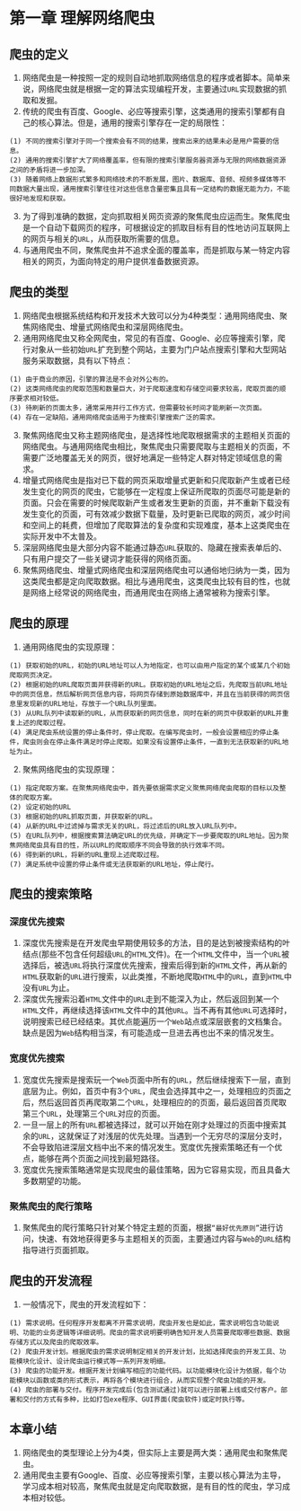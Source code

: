 # 第一章 理解网络爬虫
## 爬虫的定义
1. 网络爬虫是一种按照一定的规则自动地抓取网络信息的程序或者脚本。简单来说，网络爬虫就是根据一定的算法实现编程开发，主要通过`URL`实现数据的抓取和发掘。
2. 传统的爬虫有百度、Google、必应等搜索引擎，这类通用的搜索引擎都有自己的核心算法。但是，通用的搜索引擎存在一定的局限性：
```
(1) 不同的搜索引擎对于同一个搜索会有不同的结果，搜索出来的结果未必是用户需要的信息。
(2) 通用的搜索引擎扩大了网络覆盖率，但有限的搜索引擎服务器资源与无限的网络数据资源之间的矛盾将进一步加深。
(3) 随着网络上数据形式繁多和网络技术的不断发展，图片、数据库、音频、视频多媒体等不同数据大量出现，通用搜索引擎往往对这些信息含量密集且具有一定结构的数据无能为力，不能很好地发现和获取。
```
3. 为了得到准确的数据，定向抓取相关网页资源的聚焦爬虫应运而生。聚焦爬虫是一个自动下载网页的程序，可根据设定的抓取目标有目的性地访问互联网上的网页与相关的`URL`，从而获取所需要的信息。
4. 与通用爬虫不同，聚焦爬虫并不追求全面的覆盖率，而是抓取与某一特定内容相关的网页，为面向特定的用户提供准备数据资源。
## 爬虫的类型
1. 网络爬虫根据系统结构和开发技术大致可以分为4种类型：通用网络爬虫、聚焦网络爬虫、增量式网络爬虫和深层网络爬虫。
2. 通用网络爬虫又称全网爬虫，常见的有百度、Google、必应等搜索引擎，爬行对象从一些初始`URL`扩充到整个网站，主要为门户站点搜索引擎和大型网站服务采取数据，具有以下特点：
```
(1) 由于商业的原因，引擎的算法是不会对外公布的。
(2) 这类网络爬虫的爬取范围和数量巨大，对于爬取速度和存储空间要求较高，爬取页面的顺序要求相对较低。
(3) 待刷新的页面太多，通常采用并行工作方式，但需要较长时间才能刷新一次页面。
(4) 存在一定缺陷，通用网络爬虫适用于为搜索引擎搜索广泛的需求。
```
3. 聚焦网络爬虫又称主题网络爬虫，是选择性地爬取根据需求的主题相关页面的网络爬虫。与通用网络爬虫相比，聚焦爬虫只需要爬取与主题相关的页面，不需要广泛地覆盖无关的网页，很好地满足一些特定人群对特定领域信息的需求。
4. 增量式网络爬虫是指对已下载的网页采取增量式更新和只爬取新产生或者已经发生变化的网页的爬虫，它能够在一定程度上保证所爬取的页面尽可能是新的页面。只会在需要的时候爬取新产生或者发生更新的页面，并不重新下载没有发生变化的页面，可有效减少数据下载量，及时更新已爬取的网页，减少时间和空间上的耗费，但增加了爬取算法的复杂度和实现难度，基本上这类爬虫在实际开发中不太普及。
5. 深层网络爬虫是大部分内容不能通过静态`URL`获取的、隐藏在搜索表单后的、只有用户提交了一些关键词才能获得的网络页面。
6. 聚焦网络爬虫、增量式网络爬虫和深层网络爬虫可以通俗地归纳为一类，因为这类爬虫都是定向爬取数据。相比与通用爬虫，这类爬虫比较有目的性，也就是网络上经常说的网络爬虫，而通用爬虫在网络上通常被称为搜索引擎。
## 爬虫的原理
1. 通用网络爬虫的实现原理：
```
(1) 获取初始的URL，初始的URL地址可以人为地指定，也可以由用户指定的某个或某几个初始爬取网页决定。
(2) 根据初始的URL爬取页面并获得新的URL。获取初始的URL地址之后，先爬取当前URL地址中的网页信息，然后解析网页信息内容，将网页存储到原始数据库中，并且在当前获得的网页信息里发现新的URL地址，存放于一个URL队列里面。
(3) 从URL队列中读取新的URL，从而获取新的网页信息，同时在新的网页中获取新的URL并重复上述的爬取过程。
(4) 满足爬虫系统设置的停止条件时，停止爬取。在编写爬虫时，一般会设置相应的停止条件，爬虫则会在停止条件满足时停止爬取。如果没有设置停止条件，一直到无法获取新的URL地址为止。
```
2. 聚焦网络爬虫的实现原理：
```
(1) 指定爬取方案。在聚焦网络爬虫中，首先要依据需求定义聚焦网络爬虫爬取的目标以及整体的爬取方案。
(2) 设定初始的URL
(3) 根据初始的URL抓取页面，并获取新的URL。
(4) 从新的URL中过滤掉与需求无关的URL，将过滤后的URL放入URL队列中。
(5) 在URL队列中，根据搜索算法确定URL的优先级，并确定下一步要爬取的URL地址。因为聚焦网络爬虫具有目的性，所以URL的爬取顺序不同会导致的执行效率不同。
(6) 得到新的URL，将新的URL重现上述爬取过程。
(7) 满足系统中设置的停止条件或无法获取新的URL地址，停止爬行。
```
## 爬虫的搜索策略
### 深度优先搜索
1. 深度优先搜索是在开发爬虫早期使用较多的方法，目的是达到被搜索结构的叶结点(那些不包含任何超级`URL`的`HTML`文件)。在一个`HTML`文件中，当一个`URL`被选择后，被选`URL`将执行深度优先搜索，搜索后得到新的`HTML`文件，再从新的`HTML`获取新的`URL`进行搜索，以此类推，不断地爬取`HTML`中的`URL`，直到`HTML`中没有`URL`为止。
2. 深度优先搜索沿着`HTML`文件中的`URL`走到不能深入为止，然后返回到某一个`HTML`文件，再继续选择该`HTML`文件中的其他`URL`。当不再有其他`URL`可选择时，说明搜索已经已经结束。其优点能遍历一个`Web`站点或深层嵌套的文档集合。缺点是因为`Web`结构相当深，有可能造成一旦进去再也出不来的情况发生。
### 宽度优先搜索
1. 宽度优先搜索是搜索玩一个`Web`页面中所有的`URL`，然后继续搜索下一层，直到底层为止。例如，首页中有3个`URL`，爬虫会选择其中之一，处理相应的页面之后，然后返回首页再爬取第二个`URL`，处理相应的的页面，最后返回首页爬取第三个`URL`，处理第三个`URL`对应的页面。
2. 一旦一层上的所有`URL`都被选择过，就可以开始在刚才处理过的页面中搜索其余的`URL`，这就保证了对浅层的优先处理。当遇到一个无穷尽的深层分支时，不会导致陷进深层文档中出不来的情况发生。宽度优先搜索策略还有一个优点，能够在两个页面之间找到最短路径。
3. 宽度优先搜索策略通常是实现爬虫的最佳策略，因为它容易实现，而且具备大多数期望的功能。
### 聚焦爬虫的爬行策略
1. 聚焦爬虫的爬行策略只针对某个特定主题的页面，根据`“最好优先原则”`进行访问，快速、有效地获得更多与主题相关的页面，主要通过内容与`Web`的`URL`结构指导进行页面抓取。
## 爬虫的开发流程
1. 一般情况下，爬虫的开发流程如下：
```
(1) 需求说明。任何程序开发都离不开需求说明，爬虫开发也是如此，需求说明包含功能说明、功能的业务逻辑等详细说明。爬虫的需求说明要明确告知开发人员需要爬取哪些数据、数据存储方式以及爬虫的爬取效率。
(2) 爬虫开发计划。根据爬虫的需求说明制定相关的开发计划，比如选择爬虫的开发工具、功能模块化设计、设计爬虫运行模式等一系列开发明细。
(3) 爬虫的功能开发。根据开发计划编写相应的功能代码。以功能模块化设计为依据，每个功能模块以函数或类的形式表示，再将各个模块进行组合，从而实现整个爬虫功能的开发。
(4) 爬虫的部署与交付。程序开发完成后(包含测试通过)就可以进行部署上线或交付客户。部署和交付的方式有多种，比如打包exe程序、GUI界面(爬虫软件)或定时执行等。
```
## 本章小结
1. 网络爬虫的类型理论上分为4类，但实际上主要是两大类：通用爬虫和聚焦爬虫。
2. 通用爬虫主要有Google、百度、必应等搜索引擎，主要以核心算法为主导，学习成本相对较高，聚焦爬虫就是定向爬取数据，是有目的性的爬虫，学习成本相对较低。
